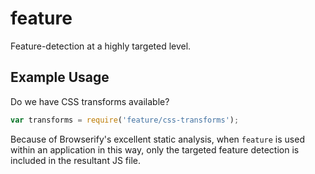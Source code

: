 # feature

Feature-detection at a highly targeted level. 

## Example Usage

Do we have CSS transforms available?

```js
var transforms = require('feature/css-transforms');
```

Because of Browserify's excellent static analysis, when `feature` is used within an application in this way, only the targeted feature detection is included in the resultant JS file.